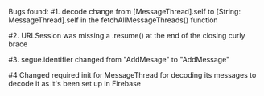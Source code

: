 Bugs found:
#1. decode change from [MessageThread].self to [String: MessageThread].self in the fetchAllMessageThreads() function

#2. URLSession was missing a .resume() at the end of the closing curly brace

#3. segue.identifier changed from "AddMesage" to "AddMessage"

#4 Changed required init for MessageThread for decoding its messages to decode it as it's been set up in Firebase


